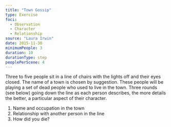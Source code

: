 ```yaml
---
title: "Town Gossip"
type: Exercise
foci:
  - Observation
  - Character
  - Relationship
source: "Laura Irwin"
date: 2015-11-30
minimumPeople: 3
duration: 10
durationType: step
peoplePerScene: 4
---
```

Three to five people sit in a line of chairs with the lights off and their eyes closed.
The name of a town is chosen by suggestion.
These people will be playing a set of dead people who used to live in the town.
Three rounds (see below) going down the line as each person describes, the more details the better, a particular aspect of their character.

1. Name and occupation in the town
2. Relationship with another person in the line
3. How did you die?
